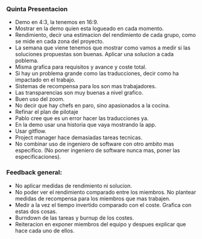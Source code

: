 ### Quinta Presentacion

* Demo en 4:3, la tenemos en 16:9.
* Mostrar en la demo quien esta logueado en cada momento.
* Rendimiento, decir una estimacion del rendimiento de cada grupo, como se mide en cada zona del proyecto.
* La semana que viene tenemos que mostrar como vamos a medir si las soluciones propuestas son buenas. Aplicar una solucion a cada poblema.
* Misma grafica para requisitos y avance y coste total.
* Si hay un problema grande como las traducciones, decir como ha impactado en el trabajo.
* Sistemas de recompensa para los son mas trabajadores.
* Las transparencias son muy buenas a nivel grafico.
* Buen uso del zoom.
* No decir que hay chefs en paro, sino apasionados a la cocina.
* Refinar el plan de pilotaje
* Pablo cree que es un error hacer las traducciones ya.
* En la demo usar una historia que vaya mostrando la app.
* Usar gitflow.
* Project manager hace demasiadas tareas tecnicas.
* No combinar uso de ingeniero de software con otro ambito mas especifico. (No poner ingeniero de software nunca mas, poner las especificaciones).

### Feedback general:
* No aplicar medidas de rendimiento ni solucion.
* No poder ver el rendimiento comparado entre los miembros. No plantear medidas de recompensa para los miembros que mas trabajen.
* Medir a la vez el tiempo invertido comparado con el coste. Grafica con estas dos cosas.
* Burndown de las tareas y burnup de los costes.
* Reiteracion en exponer miembros del equipo y despues explicar que hace cada uno de ellos.
